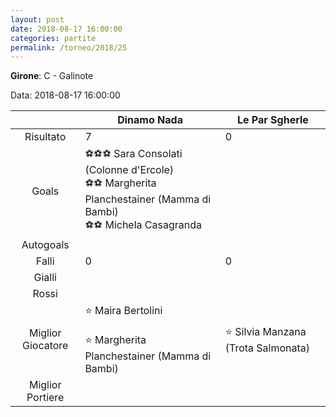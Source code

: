 ```yaml
---
layout: post
date: 2018-08-17 16:00:00
categories: partite
permalink: /torneo/2018/25
---
```

**Girone**: C - Galinote

Data: 2018-08-17 16:00:00

| | Dinamo Nada | Le Par Sgherle |
|:-----:|-----|-----|
Risultato|7|0
Goals|⚽⚽⚽ Sara Consolati (Colonne d'Ercole)<br/>⚽⚽ Margherita Planchestainer (Mamma di Bambi)<br/>⚽⚽ Michela Casagranda|
Autogoals||
Falli|0|0
Gialli||
Rossi||
Miglior Giocatore|⭐ Maira Bertolini<br/><br/>⭐ Margherita Planchestainer (Mamma di Bambi)<br/>|⭐ Silvia Manzana (Trota Salmonata)<br/>
Miglior Portiere||